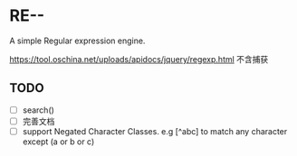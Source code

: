 # RE--
A simple Regular expression engine.


https://tool.oschina.net/uploads/apidocs/jquery/regexp.html 不含捕获

## TODO
- [ ] search()
- [ ] 完善文档
- [ ] support Negated Character Classes. e.g [^abc] to match any character except (a or b or c)
